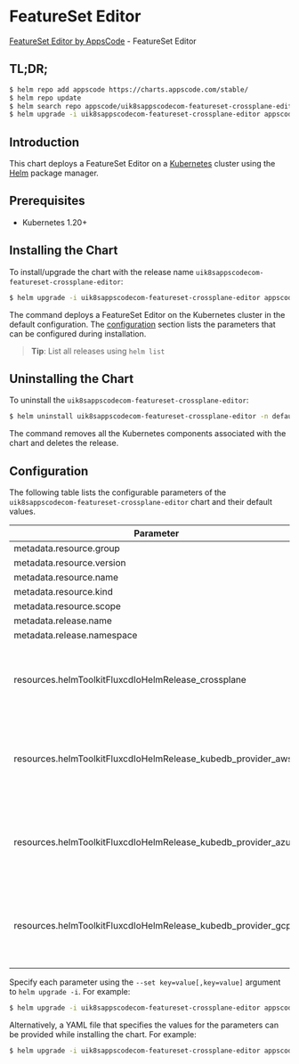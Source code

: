 # FeatureSet Editor

[FeatureSet Editor by AppsCode](https://appscode.com) - FeatureSet Editor

## TL;DR;

```bash
$ helm repo add appscode https://charts.appscode.com/stable/
$ helm repo update
$ helm search repo appscode/uik8sappscodecom-featureset-crossplane-editor --version=v0.24.0
$ helm upgrade -i uik8sappscodecom-featureset-crossplane-editor appscode/uik8sappscodecom-featureset-crossplane-editor -n default --create-namespace --version=v0.24.0
```

## Introduction

This chart deploys a FeatureSet Editor on a [Kubernetes](http://kubernetes.io) cluster using the [Helm](https://helm.sh) package manager.

## Prerequisites

- Kubernetes 1.20+

## Installing the Chart

To install/upgrade the chart with the release name `uik8sappscodecom-featureset-crossplane-editor`:

```bash
$ helm upgrade -i uik8sappscodecom-featureset-crossplane-editor appscode/uik8sappscodecom-featureset-crossplane-editor -n default --create-namespace --version=v0.24.0
```

The command deploys a FeatureSet Editor on the Kubernetes cluster in the default configuration. The [configuration](#configuration) section lists the parameters that can be configured during installation.

> **Tip**: List all releases using `helm list`

## Uninstalling the Chart

To uninstall the `uik8sappscodecom-featureset-crossplane-editor`:

```bash
$ helm uninstall uik8sappscodecom-featureset-crossplane-editor -n default
```

The command removes all the Kubernetes components associated with the chart and deletes the release.

## Configuration

The following table lists the configurable parameters of the `uik8sappscodecom-featureset-crossplane-editor` chart and their default values.

|                           Parameter                            | Description |                                                                                                                                                                                                                                                                                                                                                Default                                                                                                                                                                                                                                                                                                                                                |
|----------------------------------------------------------------|-------------|-------------------------------------------------------------------------------------------------------------------------------------------------------------------------------------------------------------------------------------------------------------------------------------------------------------------------------------------------------------------------------------------------------------------------------------------------------------------------------------------------------------------------------------------------------------------------------------------------------------------------------------------------------------------------------------------------------|
| metadata.resource.group                                        |             | <code>ui.k8s.appscode.com</code>                                                                                                                                                                                                                                                                                                                                                                                                                                                                                                                                                                                                                                                                      |
| metadata.resource.version                                      |             | <code>v1alpha1</code>                                                                                                                                                                                                                                                                                                                                                                                                                                                                                                                                                                                                                                                                                 |
| metadata.resource.name                                         |             | <code>featuresets</code>                                                                                                                                                                                                                                                                                                                                                                                                                                                                                                                                                                                                                                                                              |
| metadata.resource.kind                                         |             | <code>FeatureSet</code>                                                                                                                                                                                                                                                                                                                                                                                                                                                                                                                                                                                                                                                                               |
| metadata.resource.scope                                        |             | <code>Cluster</code>                                                                                                                                                                                                                                                                                                                                                                                                                                                                                                                                                                                                                                                                                  |
| metadata.release.name                                          |             | <code>RELEASE-NAME</code>                                                                                                                                                                                                                                                                                                                                                                                                                                                                                                                                                                                                                                                                             |
| metadata.release.namespace                                     |             | <code>default</code>                                                                                                                                                                                                                                                                                                                                                                                                                                                                                                                                                                                                                                                                                  |
| resources.helmToolkitFluxcdIoHelmRelease_crossplane            |             | <code>{"apiVersion":"helm.toolkit.fluxcd.io/v2","kind":"HelmRelease","metadata":{"labels":{"app.kubernetes.io/component":"crossplane"},"name":"crossplane","namespace":"kubeops"},"spec":{"chart":{"spec":{"chart":"crossplane","sourceRef":{"kind":"HelmRepository","name":"appscode-charts-oci","namespace":"kubeops"},"version":"1.14.0"}},"install":{"crds":"CreateReplace","createNamespace":true,"remediation":{"retries":-1}},"interval":"5m","releaseName":"crossplane","storageNamespace":"crossplane-system","targetNamespace":"crossplane-system","timeout":"30m","upgrade":{"crds":"CreateReplace","remediation":{"retries":-1}}}}</code>                                                 |
| resources.helmToolkitFluxcdIoHelmRelease_kubedb_provider_aws   |             | <code>{"apiVersion":"helm.toolkit.fluxcd.io/v2","kind":"HelmRelease","metadata":{"labels":{"app.kubernetes.io/component":"kubedb-provider-aws"},"name":"kubedb-provider-aws","namespace":"kubeops"},"spec":{"chart":{"spec":{"chart":"kubedb-provider-aws","sourceRef":{"kind":"HelmRepository","name":"appscode-charts-oci","namespace":"kubeops"},"version":"v2024.1.31"}},"install":{"crds":"CreateReplace","createNamespace":true,"remediation":{"retries":-1}},"interval":"5m","releaseName":"kubedb-provider-aws","storageNamespace":"crossplane-system","targetNamespace":"crossplane-system","timeout":"30m","upgrade":{"crds":"CreateReplace","remediation":{"retries":-1}}}}</code>         |
| resources.helmToolkitFluxcdIoHelmRelease_kubedb_provider_azure |             | <code>{"apiVersion":"helm.toolkit.fluxcd.io/v2","kind":"HelmRelease","metadata":{"labels":{"app.kubernetes.io/component":"kubedb-provider-azure"},"name":"kubedb-provider-azure","namespace":"kubeops"},"spec":{"chart":{"spec":{"chart":"kubedb-provider-azure","sourceRef":{"kind":"HelmRepository","name":"appscode-charts-oci","namespace":"kubeops"},"version":"v2024.1.31"}},"install":{"crds":"CreateReplace","createNamespace":true,"remediation":{"retries":-1}},"interval":"5m","releaseName":"kubedb-provider-azure","storageNamespace":"crossplane-system","targetNamespace":"crossplane-system","timeout":"30m","upgrade":{"crds":"CreateReplace","remediation":{"retries":-1}}}}</code> |
| resources.helmToolkitFluxcdIoHelmRelease_kubedb_provider_gcp   |             | <code>{"apiVersion":"helm.toolkit.fluxcd.io/v2","kind":"HelmRelease","metadata":{"labels":{"app.kubernetes.io/component":"kubedb-provider-gcp"},"name":"kubedb-provider-gcp","namespace":"kubeops"},"spec":{"chart":{"spec":{"chart":"kubedb-provider-gcp","sourceRef":{"kind":"HelmRepository","name":"appscode-charts-oci","namespace":"kubeops"},"version":"v2024.1.31"}},"install":{"crds":"CreateReplace","createNamespace":true,"remediation":{"retries":-1}},"interval":"5m","releaseName":"kubedb-provider-gcp","storageNamespace":"crossplane-system","targetNamespace":"crossplane-system","timeout":"30m","upgrade":{"crds":"CreateReplace","remediation":{"retries":-1}}}}</code>         |


Specify each parameter using the `--set key=value[,key=value]` argument to `helm upgrade -i`. For example:

```bash
$ helm upgrade -i uik8sappscodecom-featureset-crossplane-editor appscode/uik8sappscodecom-featureset-crossplane-editor -n default --create-namespace --version=v0.24.0 --set metadata.resource.group=ui.k8s.appscode.com
```

Alternatively, a YAML file that specifies the values for the parameters can be provided while
installing the chart. For example:

```bash
$ helm upgrade -i uik8sappscodecom-featureset-crossplane-editor appscode/uik8sappscodecom-featureset-crossplane-editor -n default --create-namespace --version=v0.24.0 --values values.yaml
```
